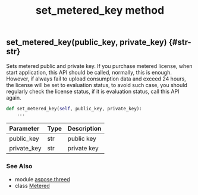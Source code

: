 ﻿---
title: set_metered_key method
second_title: Aspose.3D for Python via .NET API References
description: 
type: docs
weight: 40
url: /python-net/aspose.threed/metered/set_metered_key/
is_root: false
---

## set_metered_key(public_key, private_key) {#str-str}

Sets metered public and private key.
If you purchase metered license, when start application, this API should be called, normally, this is enough. However, if always fail to upload consumption data and exceed 24 hours, the license will be set to evaluation status, to avoid such case, you should regularly check the license status, if it is evaluation status, call this API again.



```python
def set_metered_key(self, public_key, private_key):
    ...
```


| Parameter | Type | Description |
| :- | :- | :- |
| public_key | str | public key |
| private_key | str | private key |



### See Also
* module [aspose.threed](../../)
* class [Metered](/3d/python-net/aspose.threed/metered)
